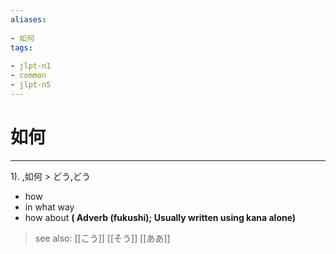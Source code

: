 ```yaml
---
aliases:
    
- 如何
tags:
    
- jlpt-n1
- common
- jlpt-n5
---
```


# 如何
---
1).
,如何 > どう,どう

- how
- in what way
- how about
**( Adverb (fukushi); Usually written using kana alone)**
> see also:  [[こう]] [[そう]] [[ああ]]
            